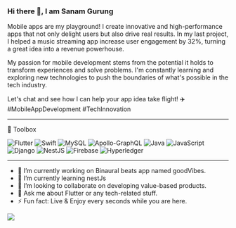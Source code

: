 ### Hi there 👋, I am Sanam Gurung 

Mobile apps are my playground! I create innovative and high-performance apps that not only delight users but also drive real results. In my last project, I helped a music streaming app increase user engagement by 32%, turning a great idea into a revenue powerhouse.

My passion for mobile development stems from the potential it holds to transform experiences and solve problems. I'm constantly learning and exploring new technologies to push the boundaries of what's possible in the tech industry. 

Let's chat and see how I can help your app idea take flight! ✈️ #MobileAppDevelopment #TechInnovation

---

🧰 Toolbox

![Flutter](https://img.shields.io/badge/Flutter-%2302569B.svg?style=for-the-badge&logo=Flutter&logoColor=white)
![Swift](https://img.shields.io/badge/Swift-F05138?style=flat&logo=swift&logoColor=white)
![MySQL](https://img.shields.io/badge/mysql-%2300f.svg?style=for-the-badge&logo=mysql&logoColor=white) 
![Apollo-GraphQL](https://img.shields.io/badge/-ApolloGraphQL-311C87?style=for-the-badge&logo=apollo-graphql)
![Java](https://img.shields.io/badge/java-%23ED8B00.svg?style=for-the-badge&logo=java&logoColor=white)
![JavaScript](https://img.shields.io/badge/javascript-%23323330.svg?style=for-the-badge&logo=javascript&logoColor=%23F7DF1E)
![Django](https://img.shields.io/badge/django-%23092E20.svg?style=for-the-badge&logo=django&logoColor=white)
![NestJS](https://img.shields.io/badge/nestjs-%23E0234E.svg?style=for-the-badge&logo=nestjs&logoColor=white)
![Firebase](https://img.shields.io/badge/Firebase-039BE5?style=for-the-badge&logo=Firebase&logoColor=white)
![Hyperledger](https://img.shields.io/badge/hyperledger-2F3134?style=for-the-badge&logo=hyperledger&logoColor=white)



---


- 🔭 I’m currently working on Binaural beats app named goodVibes.
- 🌱 I’m currently learning nestJs
- 👯 I’m looking to collaborate on developing value-based products.
- 💬 Ask me about Flutter or any tech-related stuff.
- ⚡ Fun fact: Live & Enjoy every seconds while you are here.

<img src="https://github-readme-stats.vercel.app/api?username=Sanam-Bdr-Gurung&&show_icons=true&title_color=ffffff&icon_color=bb2acf&text_color=daf7dc&bg_color=151515">
